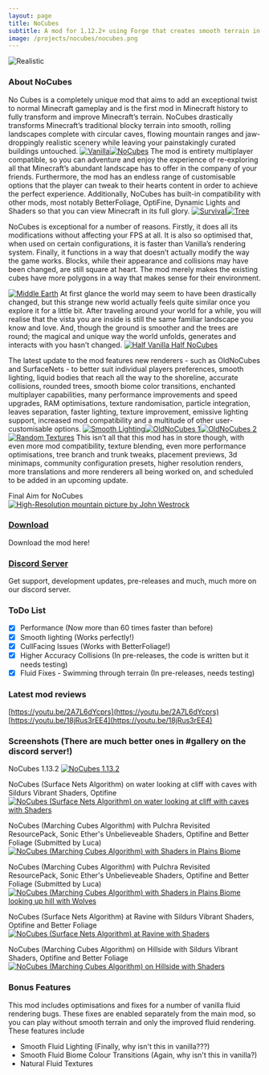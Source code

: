 ```yaml
---
layout: page
title: NoCubes
subtitle: A mod for 1.12.2+ using Forge that creates smooth terrain in Minecraft
image: /projects/nocubes/nocubes.png
---
```

![Realistic](/projects/nocubes/sd-images/realistic.png "Realistic")  
### About NoCubes
No Cubes is a completely unique mod that aims to add an exceptional twist to normal Minecraft gameplay and is the first mod in Minecraft history to fully transform and improve Minecraft’s terrain. NoCubes drastically transforms Minecraft’s traditional blocky terrain into smooth, rolling landscapes complete with circular caves, flowing mountain ranges and jaw-droppingly realistic scenery while leaving your painstakingly curated buildings untouched.
[![Vanilla](https://github.com/Cadiboo/Cadiboo.github.io/blob/c140aaa4b2ef9bdab0fd9fa76843bc9f2622cead/projects/nocubes/sd-images/2019-03-11_20.21.14-min.png?raw=true "Vanilla")](https://github.com/Cadiboo/Cadiboo.github.io/blob/9253f656cf38212dae02ded4594944e88bc7b760/projects/nocubes/progress%20history/2019-03-11_20.21.14.png)[![NoCubes](https://github.com/Cadiboo/Cadiboo.github.io/blob/c140aaa4b2ef9bdab0fd9fa76843bc9f2622cead/projects/nocubes/sd-images/2019-03-11_20.17.52-min.png?raw=true "NoCubes")](https://github.com/Cadiboo/Cadiboo.github.io/blob/9253f656cf38212dae02ded4594944e88bc7b760/projects/nocubes/progress%20history/2019-03-11_20.17.52.png)
The mod is entirety multiplayer compatible, so you can adventure and enjoy the experience of re-exploring all that Minecraft’s abundant landscape has to offer in the company of your friends. Furthermore, the mod has an endless range of customisable options that the player can tweak to their hearts content in order to achieve the perfect experience. Additionally, NoCubes has built-in compatibility with other mods, most notably BetterFoliage, OptiFine, Dynamic Lights and Shaders so that you can view Minecraft in its full glory.
[![Survival](https://github.com/Cadiboo/Cadiboo.github.io/blob/c140aaa4b2ef9bdab0fd9fa76843bc9f2622cead/projects/nocubes/sd-images/2019-01-25_21.48.41-min.png?raw=true "Survival")](https://github.com/Cadiboo/Cadiboo.github.io/blob/9253f656cf38212dae02ded4594944e88bc7b760/projects/nocubes/progress%20history/2019-01-25_21.48.41.png)[![Tree](https://github.com/Cadiboo/Cadiboo.github.io/blob/c140aaa4b2ef9bdab0fd9fa76843bc9f2622cead/projects/nocubes/sd-images/2019-02-25_20.30.57-min.png?raw=true "Tree")](https://github.com/Cadiboo/Cadiboo.github.io/blob/9253f656cf38212dae02ded4594944e88bc7b760/projects/nocubes/progress%20history/2019-02-25_20.30.57.png)

NoCubes is exceptional for a number of reasons. Firstly, it does all its modifications without affecting your FPS at all. It is also so optimised that, when used on certain configurations, it is faster than Vanilla’s rendering system. Finally, it functions in a way that doesn’t actually modify the way the game works. Blocks, while their appearance and collisions may have been changed, are still square at heart. The mod merely makes the existing cubes have more polygons in a way that makes sense for their environment.

[![Middle Earth](https://github.com/Cadiboo/Cadiboo.github.io/blob/c140aaa4b2ef9bdab0fd9fa76843bc9f2622cead/projects/nocubes/sd-images/2019-01-28_22.11.27-min.png?raw=true "Middle Earth")](https://github.com/Cadiboo/Cadiboo.github.io/blob/9253f656cf38212dae02ded4594944e88bc7b760/projects/nocubes/progress%20history/2019-01-28_22.11.27.png)
At first glance the world may seem to have been drastically changed, but this strange new world actually feels quite similar once you explore it for a little bit. After traveling around your world for a while, you will realise that the vista you are inside is still the same familiar landscape you know and love. And, though the ground is smoother and the trees are round; the magical and unique way the world unfolds, generates and interacts with you hasn’t changed.
[![Half Vanilla Half NoCubes](https://github.com/Cadiboo/Cadiboo.github.io/blob/c140aaa4b2ef9bdab0fd9fa76843bc9f2622cead/projects/nocubes/sd-images/2019-03-05_01.54.13-min.png?raw=true "Half Vanilla Half NoCubes")](https://github.com/Cadiboo/Cadiboo.github.io/blob/9253f656cf38212dae02ded4594944e88bc7b760/projects/nocubes/progress%20history/2019-03-05_01.54.13.png)

The latest update to the mod features new renderers - such as OldNoCubes and SurfaceNets - to better suit individual players preferences, smooth lighting, liquid bodies that reach all the way to the shoreline, accurate collisions, rounded trees, smooth biome color transitions, enchanted multiplayer capabilities, many performance improvements and speed upgrades, RAM optimisations, texture randomisation, particle integration, leaves separation, faster lighting, texture improvement, emissive lighting support, increased mod compatibility and a multitude of other user-customisable options.
[![Smooth Lighting](https://github.com/Cadiboo/Cadiboo.github.io/blob/c140aaa4b2ef9bdab0fd9fa76843bc9f2622cead/projects/nocubes/sd-images/2019-03-05_19.20.44-min.png?raw=true "Smooth Lighting")](https://github.com/Cadiboo/Cadiboo.github.io/blob/9253f656cf38212dae02ded4594944e88bc7b760/projects/nocubes/progress%20history/2019-03-05_19.20.44.png)[![OldNoCubes 1](https://github.com/Cadiboo/Cadiboo.github.io/blob/c140aaa4b2ef9bdab0fd9fa76843bc9f2622cead/projects/nocubes/sd-images/2019-03-05_20.04.31-min.png?raw=true "OldNoCubes 1")](https://github.com/Cadiboo/Cadiboo.github.io/blob/9253f656cf38212dae02ded4594944e88bc7b760/projects/nocubes/progress%20history/2019-03-05_20.04.31.png)[![OldNoCubes 2](https://github.com/Cadiboo/Cadiboo.github.io/blob/c140aaa4b2ef9bdab0fd9fa76843bc9f2622cead/projects/nocubes/sd-images/2019-03-11_20.26.26-min.png?raw=true "OldNoCubes 2")](https://github.com/Cadiboo/Cadiboo.github.io/blob/9253f656cf38212dae02ded4594944e88bc7b760/projects/nocubes/progress%20history/2019-03-11_20.26.26.png)[![Random Textures](https://github.com/Cadiboo/Cadiboo.github.io/blob/c140aaa4b2ef9bdab0fd9fa76843bc9f2622cead/projects/nocubes/sd-images/2019-03-06_16.39.01-min.png?raw=true "Random Textures")](https://github.com/Cadiboo/Cadiboo.github.io/blob/9253f656cf38212dae02ded4594944e88bc7b760/projects/nocubes/progress%20history/2019-03-06_16.39.01.png)
This isn’t all that this mod has in store though, with even more mod compatibility, texture blending, even more performance optimisations, tree branch and trunk tweaks, placement previews, 3d minimaps, community configuration presets, higher resolution renders, more translations and more renderers all being worked on, and scheduled to be added in an upcoming update.

Final Aim for NoCubes
[![High-Resolution mountain picture by John Westrock](/projects/nocubes/john-westrock-1189512-unsplash.png "High-Resolution mountain picture by John Westrock")](https://unsplash.com/@johnwestrock?utm_medium=referral&utm_campaign=photographer-credit&utm_content=creditBadge)

### [Download](/projects/nocubes/download)
Download the mod here!

### [Discord Server](/projects/nocubes/discord)
Get support, development updates, pre-releases and much, much more on our discord server.

### ToDo List
- [x] Performance (Now more than 60 times faster than before)
- [x] Smooth lighting (Works perfectly!)
- [x] CullFacing Issues (Works with BetterFoliage!)
- [x] Higher Accuracy Collisions (In pre-releases, the code is written but it needs testing)
- [x] Fluid Fixes - Swimming through terrain (In pre-releases, needs testing)

### Latest mod reviews
[https://youtu.be/2A7L6dYcprs](https://youtu.be/2A7L6dYcprs)  
[https://youtu.be/18jRus3rEE4](https://youtu.be/18jRus3rEE4)

### Screenshots (There are much better ones in #gallery on the discord server!)
NoCubes 1.13.2
[![NoCubes 1.13.2](/projects/nocubes/screenshots/nocubes1.13.2.png "NoCubes 1.13.2")](/projects/nocubes/screenshots/nocubes1.13.2.png)

NoCubes (Surface Nets Algorithm) on water looking at cliff with caves with Sildurs Vibrant Shaders, Optifine
[![NoCubes (Surface Nets Algorithm) on water looking at cliff with caves with Shaders](/projects/nocubes/screenshots/surface_nets_water_cliff_cave_shaders.png "NoCubes (Surface Nets Algorithm) on water looking at cliff with caves with Shaders")](/projects/nocubes/screenshots/surface_nets_water_cliff_cave_shaders.png)

NoCubes (Marching Cubes Algorithm) with Pulchra Revisited ResourcePack, Sonic Ether's Unbelieveable Shaders, Optifine and Better Foliage (Submitted by Luca)
[![NoCubes (Marching Cubes Algorithm) with Shaders in Plains Biome](/projects/nocubes/screenshots/marching_cubes_plains.png "NoCubes (Marching Cubes Algorithm) with Shaders in Plains Biome")](/projects/nocubes/screenshots/marching_cubes_plains.png)

NoCubes (Marching Cubes Algorithm) with Pulchra Revisited ResourcePack, Sonic Ether's Unbelieveable Shaders, Optifine and Better Foliage (Submitted by Luca)
[![NoCubes (Marching Cubes Algorithm) with Shaders in Plains Biome looking up hill with Wolves](/projects/nocubes/screenshots/marching_cubes_plains_hill_wolf.png "NoCubes (Marching Cubes Algorithm) with Shaders in Plains Biome looking up hill with Wolves")](/projects/nocubes/screenshots/marching_cubes_plains_hill_wolf.png)

NoCubes (Surface Nets Algorithm) at Ravine with Sildurs Vibrant Shaders, Optifine and Better Foliage
[![NoCubes (Surface Nets Algorithm) at Ravine  with Shaders](/projects/nocubes/screenshots/surface_nets_ravine_day.png "NoCubes (Surface Nets Algorithm) at Ravine with Shaders")](/projects/nocubes/screenshots/surface_nets_ravine_day.png)

NoCubes (Marching Cubes Algorithm) on Hillside with Sildurs Vibrant Shaders, Optifine and Better Foliage
[![NoCubes (Marching Cubes Algorithm) on Hillside with Shaders](/projects/nocubes/screenshots/marching_cubes_hillside_shaders.png "NoCubes (Marching Cubes Algorithm) on Hillside with Shaders")](/projects/nocubes/screenshots/marching_cubes_hillside_shaders.png)

### Bonus Features
This mod includes optimisations and fixes for a number of vanilla fluid rendering bugs. These fixes are enabled separately from the main mod, so you can play without smooth terrain and only the improved fluid rendering. These features include
- Smooth Fluid Lighting (Finally, why isn't this in vanilla???)
- Smooth Fluid Biome Colour Transitions (Again, why isn't this in vanilla?)
- Natural Fluid Textures
